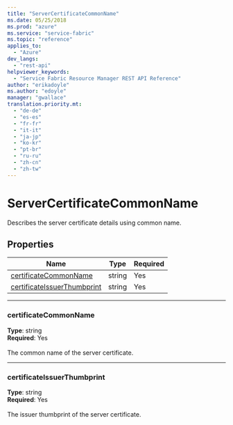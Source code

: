 ```yaml
---
title: "ServerCertificateCommonName"
ms.date: 05/25/2018
ms.prod: "azure"
ms.service: "service-fabric"
ms.topic: "reference"
applies_to: 
  - "Azure"
dev_langs: 
  - "rest-api"
helpviewer_keywords: 
  - "Service Fabric Resource Manager REST API Reference"
author: "erikadoyle"
ms.author: "edoyle"
manager: "gwallace"
translation.priority.mt: 
  - "de-de"
  - "es-es"
  - "fr-fr"
  - "it-it"
  - "ja-jp"
  - "ko-kr"
  - "pt-br"
  - "ru-ru"
  - "zh-cn"
  - "zh-tw"
---
```

# ServerCertificateCommonName

Describes the server certificate details using common name.

## Properties
| Name | Type | Required |
| --- | --- | --- |
| [certificateCommonName](#certificatecommonname) | string | Yes |
| [certificateIssuerThumbprint](#certificateissuerthumbprint) | string | Yes |

____
### certificateCommonName
__Type__: string <br/>
__Required__: Yes<br/>
<br/>
The common name of the server certificate.

____
### certificateIssuerThumbprint
__Type__: string <br/>
__Required__: Yes<br/>
<br/>
The issuer thumbprint of the server certificate.
